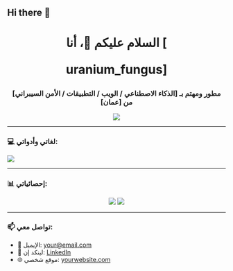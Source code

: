 ## Hi there 👋

<!--
**nnaall16/nnaall16** is a ✨ _special_ ✨ repository because its `README.md` (this file) appears on your GitHub profile.

Here are some ideas to get you started:

- 🔭 I’m currently working on ...
- 🌱 I’m currently learning ...
- 👯 I’m looking to collaborate on ...
- 🤔 I’m looking for help with ...
- 💬 Ask me about ...
- 📫 How to reach me: ...
- 😄 Pronouns: ...
- ⚡ Fun fact: ...
--><h1 align="center">السلام عليكم 👋، أنا [
uranium_fungus]</h1>
<h3 align="center">مطور ومهتم بـ [الذكاء الاصطناعي / الويب / التطبيقات / الأمن السيبراني] من [عمان]</h3>

<p align="center">
  <img src="https://readme-typing-svg.herokuapp.com/?lines=أهلاً+بكم+في+صفحتي+الشخصية;أحب+مشاركة+المعرفة+والتطوير;دائمًا+أتعلم+شيء+جديد!" />
</p>

---

### 💻 لغاتي وأدواتي:
<p>
  <img src="https://skillicons.dev/icons?i=js,ts,react,python,django,flutter,git,github,linux,vscode" />
</p>

---

### 📊 إحصائياتي:
<p align="center">
  <img src="https://github-readme-stats.vercel.app/api?username=USERNAME&show_icons=true&theme=radical" />
  <img src="https://github-readme-streak-stats.herokuapp.com/?user=USERNAME&theme=radical" />
</p>

---

### 📫 تواصل معي:
- 📧 الإيميل: your@email.com
- 💼 لينكد إن: [LinkedIn](https://linkedin.com/in/yourprofile)
- 🌐 موقع شخصي: [yourwebsite.com](https://yourwebsite.com)


